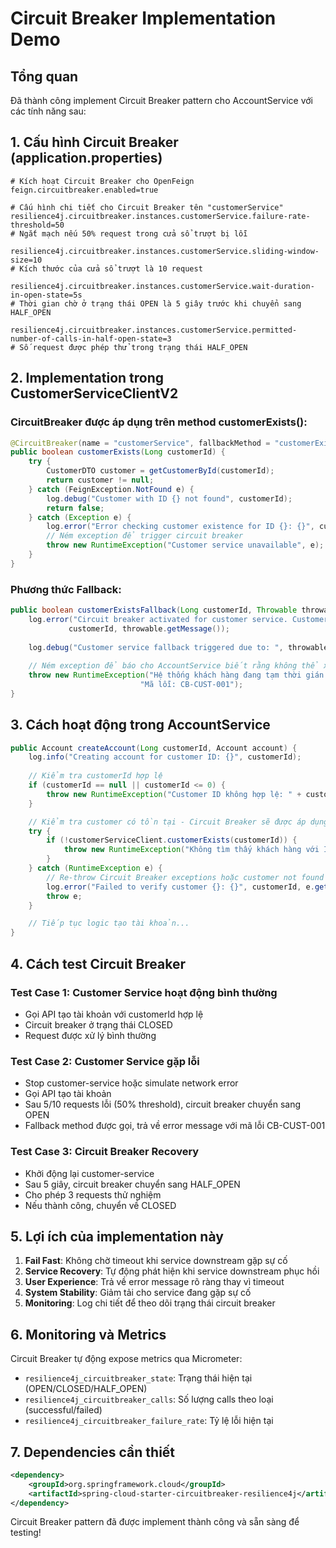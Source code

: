 # Circuit Breaker Implementation Demo

## Tổng quan
Đã thành công implement Circuit Breaker pattern cho AccountService với các tính năng sau:

## 1. Cấu hình Circuit Breaker (application.properties)

```properties
# Kích hoạt Circuit Breaker cho OpenFeign
feign.circuitbreaker.enabled=true

# Cấu hình chi tiết cho Circuit Breaker tên "customerService"
resilience4j.circuitbreaker.instances.customerService.failure-rate-threshold=50
# Ngắt mạch nếu 50% request trong cửa sổ trượt bị lỗi

resilience4j.circuitbreaker.instances.customerService.sliding-window-size=10
# Kích thước của cửa sổ trượt là 10 request

resilience4j.circuitbreaker.instances.customerService.wait-duration-in-open-state=5s
# Thời gian chờ ở trạng thái OPEN là 5 giây trước khi chuyển sang HALF_OPEN

resilience4j.circuitbreaker.instances.customerService.permitted-number-of-calls-in-half-open-state=3
# Số request được phép thử trong trạng thái HALF_OPEN
```

## 2. Implementation trong CustomerServiceClientV2

### CircuitBreaker được áp dụng trên method customerExists():

```java
@CircuitBreaker(name = "customerService", fallbackMethod = "customerExistsFallback")
public boolean customerExists(Long customerId) {
    try {
        CustomerDTO customer = getCustomerById(customerId);
        return customer != null;
    } catch (FeignException.NotFound e) {
        log.debug("Customer with ID {} not found", customerId);
        return false;
    } catch (Exception e) {
        log.error("Error checking customer existence for ID {}: {}", customerId, e.getMessage());
        // Ném exception để trigger circuit breaker
        throw new RuntimeException("Customer service unavailable", e);
    }
}
```

### Phương thức Fallback:

```java
public boolean customerExistsFallback(Long customerId, Throwable throwable) {
    log.error("Circuit breaker activated for customer service. Customer ID: {}, Error: {}", 
             customerId, throwable.getMessage());
    
    log.debug("Customer service fallback triggered due to: ", throwable);
    
    // Ném exception để báo cho AccountService biết rằng không thể xác minh customer
    throw new RuntimeException("Hệ thống khách hàng đang tạm thời gián đoạn, không thể xác minh thông tin khách hàng. " +
                             "Mã lỗi: CB-CUST-001");
}
```

## 3. Cách hoạt động trong AccountService

```java
public Account createAccount(Long customerId, Account account) {
    log.info("Creating account for customer ID: {}", customerId);
    
    // Kiểm tra customerId hợp lệ
    if (customerId == null || customerId <= 0) {
        throw new RuntimeException("Customer ID không hợp lệ: " + customerId);
    }

    // Kiểm tra customer có tồn tại - Circuit Breaker sẽ được áp dụng tự động
    try {
        if (!customerServiceClient.customerExists(customerId)) {
            throw new RuntimeException("Không tìm thấy khách hàng với ID: " + customerId);
        }
    } catch (RuntimeException e) {
        // Re-throw Circuit Breaker exceptions hoặc customer not found exceptions
        log.error("Failed to verify customer {}: {}", customerId, e.getMessage());
        throw e;
    }

    // Tiếp tục logic tạo tài khoản...
}
```

## 4. Cách test Circuit Breaker

### Test Case 1: Customer Service hoạt động bình thường
- Gọi API tạo tài khoản với customerId hợp lệ
- Circuit breaker ở trạng thái CLOSED
- Request được xử lý bình thường

### Test Case 2: Customer Service gặp lỗi
- Stop customer-service hoặc simulate network error
- Gọi API tạo tài khoản
- Sau 5/10 requests lỗi (50% threshold), circuit breaker chuyển sang OPEN
- Fallback method được gọi, trả về error message với mã lỗi CB-CUST-001

### Test Case 3: Circuit Breaker Recovery
- Khởi động lại customer-service
- Sau 5 giây, circuit breaker chuyển sang HALF_OPEN
- Cho phép 3 requests thử nghiệm
- Nếu thành công, chuyển về CLOSED

## 5. Lợi ích của implementation này

1. **Fail Fast**: Không chờ timeout khi service downstream gặp sự cố
2. **Service Recovery**: Tự động phát hiện khi service downstream phục hồi
3. **User Experience**: Trả về error message rõ ràng thay vì timeout
4. **System Stability**: Giảm tải cho service đang gặp sự cố
5. **Monitoring**: Log chi tiết để theo dõi trạng thái circuit breaker

## 6. Monitoring và Metrics

Circuit Breaker tự động expose metrics qua Micrometer:
- `resilience4j_circuitbreaker_state`: Trạng thái hiện tại (OPEN/CLOSED/HALF_OPEN)
- `resilience4j_circuitbreaker_calls`: Số lượng calls theo loại (successful/failed)
- `resilience4j_circuitbreaker_failure_rate`: Tỷ lệ lỗi hiện tại

## 7. Dependencies cần thiết

```xml
<dependency>
    <groupId>org.springframework.cloud</groupId>
    <artifactId>spring-cloud-starter-circuitbreaker-resilience4j</artifactId>
</dependency>
```

Circuit Breaker pattern đã được implement thành công và sẵn sàng để testing!
